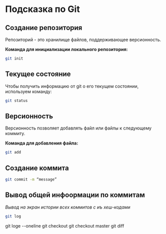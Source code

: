# Подсказка по Git

## Создание репозитория
Репозиторий - это хранилище файлов, поддерживающее версионность. 

**Команда для инициализации локального репозитория:**
```sh
git init
```
## Текущее состояние
Чтобы получить информацию от git о его текущем состоянии, используем команду:
```sh
git status
```
## Версионность

Версионность позволяет добавлять файл или файлы к следующему коммиту.

**Команда для добавления файла:**
```sh
git add
```
## Создание коммита
```sh
git commit -m “message”
```
## Вывод общей инфоормации по коммитам

*Вывод на экран истории всех коммитов с иъ хеш-кодами*
```sh
git log
```


git loge --oneline
git checkout
git checkout master
git diff
